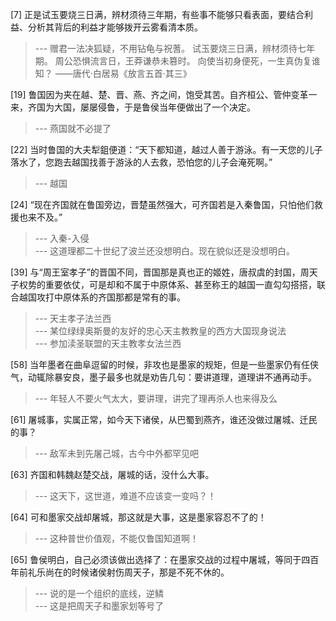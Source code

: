 
[7] 正是试玉要烧三日满，辨材须待三年期，有些事不能够只看表面，要结合利益、分析其背后的利益才能够拨开云雾看清本质。
>--- 赠君一法决狐疑，不用钻龟与祝蓍。
试玉要烧三日满，辨材须待七年期。
周公恐惧流言日，王莽谦恭未篡时。
向使当初身便死，一生真伪复谁知？
——唐代·白居易《放言五首·其三》<br>

[19] 鲁国因为夹在越、楚、晋、燕、齐之间，饱受其苦。自齐桓公、管仲变革一来，齐国为大国，屡屡侵鲁，于是鲁侯当年便做出了一个决定。
>--- 燕国就不必提了<br>

[22] 当时鲁国的大夫犁鉏便道：“天下都知道，越过人善于游泳。有一天您的儿子落水了，您跑去越国找善于游泳的人去救，恐怕您的儿子会淹死啊。”
>--- 越国<br>

[24] “现在齐国就在鲁国旁边，晋楚虽然强大，可齐国若是入秦鲁国，只怕他们救援也来不及。”
>--- 入秦-入侵<br>
>--- 这道理都二十世纪了波兰还没想明白。现在貌似还是没想明白。<br>

[39] 与“周王室孝子”的晋国不同，晋国那是真也正的姬姓，唐叔虞的封国，周天子权势的重要依仗，可是却和不属于中原体系、甚至称王的越国一直勾勾搭搭，联合越国攻打中原体系的齐国那都是常有的事。
>--- 天主孝子法兰西<br>
>--- 某位绿绿奥斯曼的友好的忠心天主教教皇的西方大国现身说法<br>
>--- 参加渎圣联盟的天主教孝女法兰西<br>

[58] 当年墨者在曲阜逗留的时候，非攻也是墨家的规矩，但是一些墨家仍有任侠气，动辄除暴安良，墨子最多也就是劝告几句：要讲道理，道理讲不通再动手。
>--- 年轻人不要火气太大，要讲理，讲完了理再杀人也来得及么<br>

[61] 屠城事，实属正常，如今天下诸侯，从巴蜀到燕齐，谁还没做过屠城、迁民的事？
>--- 敌军未到先屠己城，古今中外都罕见吧<br>

[63] 齐国和韩魏赵楚交战，屠城的话，没什么大事。
>--- 这天下，这世道，难道不应该变一变吗？！<br>

[64] 可和墨家交战却屠城，那这就是大事，这是墨家容忍不了的！
>--- 这种普世价值观，不能仅鲁国知道啊！<br>

[65] 鲁侯明白，自己必须该做出选择了：在墨家交战的过程中屠城，等同于四百年前礼乐尚在的时候诸侯射伤周天子，那是不死不休的。
>--- 说的是一个组织的底线，逆鳞<br>
>--- 这是把周天子和墨家划等号了<br>
